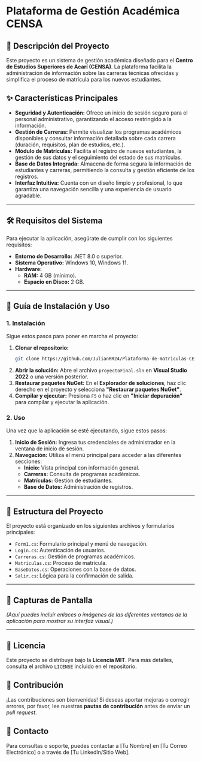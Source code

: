 # Plataforma de Gestión Académica CENSA



## 📝 Descripción del Proyecto

Este proyecto es un sistema de gestión académica diseñado para el **Centro de Estudios Superiores de Acarí (CENSA)**. La plataforma facilita la administración de información sobre las carreras técnicas ofrecidas y simplifica el proceso de matrícula para los nuevos estudiantes.

## ✨ Características Principales

-   **Seguridad y Autenticación:** Ofrece un inicio de sesión seguro para el personal administrativo, garantizando el acceso restringido a la información.
-   **Gestión de Carreras:** Permite visualizar los programas académicos disponibles y consultar información detallada sobre cada carrera (duración, requisitos, plan de estudios, etc.).
-   **Módulo de Matrículas:** Facilita el registro de nuevos estudiantes, la gestión de sus datos y el seguimiento del estado de sus matrículas.
-   **Base de Datos Integrada:** Almacena de forma segura la información de estudiantes y carreras, permitiendo la consulta y gestión eficiente de los registros.
-   **Interfaz Intuitiva:** Cuenta con un diseño limpio y profesional, lo que garantiza una navegación sencilla y una experiencia de usuario agradable.

---

## 🛠️ Requisitos del Sistema

Para ejecutar la aplicación, asegúrate de cumplir con los siguientes requisitos:

-   **Entorno de Desarrollo:** .NET 8.0 o superior.
-   **Sistema Operativo:** Windows 10, Windows 11.
-   **Hardware:**
    -   **RAM:** 4 GB (mínimo).
    -   **Espacio en Disco:** 2 GB.

---

## 🚀 Guía de Instalación y Uso

### 1. Instalación

Sigue estos pasos para poner en marcha el proyecto:

1.  **Clonar el repositorio:**
    ```bash
    git clone https://github.com/JulianRR24/Plataforma-de-matriculas-CENSA.git
    ```
2.  **Abrir la solución:**
    Abre el archivo `proyectoFinal.sln` en **Visual Studio 2022** o una versión posterior.
3.  **Restaurar paquetes NuGet:**
    En el **Explorador de soluciones**, haz clic derecho en el proyecto y selecciona **"Restaurar paquetes NuGet"**.
4.  **Compilar y ejecutar:**
    Presiona `F5` o haz clic en **"Iniciar depuración"** para compilar y ejecutar la aplicación.

### 2. Uso

Una vez que la aplicación se esté ejecutando, sigue estos pasos:

1.  **Inicio de Sesión:** Ingresa tus credenciales de administrador en la ventana de inicio de sesión.
2.  **Navegación:** Utiliza el menú principal para acceder a las diferentes secciones:
    -   **Inicio:** Vista principal con información general.
    -   **Carreras:** Consulta de programas académicos.
    -   **Matrículas:** Gestión de estudiantes.
    -   **Base de Datos:** Administración de registros.

---

## 📂 Estructura del Proyecto

El proyecto está organizado en los siguientes archivos y formularios principales:

-   `Form1.cs`: Formulario principal y menú de navegación.
-   `Login.cs`: Autenticación de usuarios.
-   `Carreras.cs`: Gestión de programas académicos.
-   `Matriculas.cs`: Proceso de matrícula.
-   `BaseDatos.cs`: Operaciones con la base de datos.
-   `Salir.cs`: Lógica para la confirmación de salida.

---

## 📸 Capturas de Pantalla

*(Aquí puedes incluir enlaces o imágenes de las diferentes ventanas de la aplicación para mostrar su interfaz visual.)*

---

## 📜 Licencia

Este proyecto se distribuye bajo la **Licencia MIT**. Para más detalles, consulta el archivo `LICENSE` incluido en el repositorio.

## 🤝 Contribución

¡Las contribuciones son bienvenidas! Si deseas aportar mejoras o corregir errores, por favor, lee nuestras **pautas de contribución** antes de enviar un _pull request_.

## 📧 Contacto

Para consultas o soporte, puedes contactar a [Tu Nombre] en [Tu Correo Electrónico] o a través de [Tu LinkedIn/Sitio Web].
